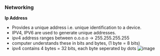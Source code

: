 ### Networking

**Ip Address**
- Provides a unique address i.e. unique identification to a device.
- IPV4, IPV6 are used to generate unique addresses.
- ipv4 address ranges between o.o.o.o -> 255.255.255.255
- computer understands these in bits and bytes, (1 byte = 8 bits)
- ipv4 contains 4 bytes = 32 bits, each byte seperated by dots
  ![image](https://github.com/muppin/mastering-DevOps/assets/121821200/996a0eb5-e3a6-40f3-9d04-4d04bfb1b015)
